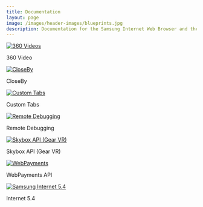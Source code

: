 ```yaml
---
title: Documentation
layout: page
image: /images/header-images/blueprints.jpg
description: Documentation for the Samsung Internet Web Browser and the Samsung Internet for GearVR web browser.
---
```

<div class="doc-subsection">
    <div class="icon-title"><a href="video-360.html"><img src="/images/ico-vid-360.svg" alt="360 Videos"></a>
        <p>360 Video</p>
    </div>
    <div class="icon-title"><a href="closeby.html"><img src="/images/ico-closeby.svg" alt="CloseBy"></a>
        <p>CloseBy</p>
    </div>
    <div class="icon-title"><a href="custom-tabs.html"><img src="/images/ico-custom-tab.svg" alt="Custom Tabs"></a>
        <p>Custom Tabs</p>
    </div>
    <div class="icon-title"><a href="remote-debugging.html"><img src="/images/ico-remote-debug.svg" alt="Remote Debugging"></a>
        <p>Remote Debugging</p>
    </div>
    <div class="icon-title"><a href="skybox.html"><img src="/images/ico-skybox.svg" alt="Skybox API (Gear VR)"></a>
        <p>Skybox API (Gear VR)</p>
    </div>
    <div class="icon-title"><a href="web-payments.html"><img src="/images/ico-payment.svg" alt="WebPayments"></a>
        <p>WebPayments API</p>
    </div>
    <div class="icon-title"><a href="#"><img src="/images/ico-si54.svg" alt="Samsung Internet 5.4"></a>
        <p>Internet 5.4</p>
    </div>
</div>
